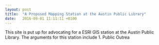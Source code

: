 ```yaml
---
layout: post
title:  "A Proposed Mapping Station at the Austin Public Library"
date:   2016-09-01 11:11:11 +0100
---
```

This site is put up for advocating for a ESRI GIS station at the Austin Public Library. The arguments for this station include 1. Public Outrea
